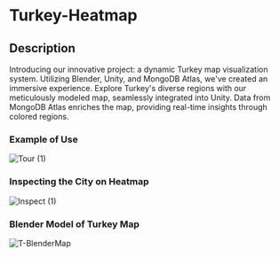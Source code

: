 # Turkey-Heatmap
## Description
Introducing our innovative project: a dynamic Turkey map visualization system. 
Utilizing Blender, Unity, and MongoDB Atlas, we've created an immersive experience. 
Explore Turkey's diverse regions with our meticulously modeled map, seamlessly integrated into Unity. 
Data from MongoDB Atlas enriches the map, providing real-time insights through colored regions.


### Example of Use

![Tour (1)](https://github.com/SeyitYilmaz/Turkey-Heatmap/assets/30367777/0aea1f27-6e8d-46cc-ae35-5f527706d523)





### Inspecting the City on Heatmap

![Inspect (1)](https://github.com/SeyitYilmaz/Turkey-Heatmap/assets/30367777/d7c1194c-8606-42a1-b659-828dc553c331)




### Blender Model of Turkey Map
![T-BlenderMap](https://github.com/SeyitYilmaz/Turkey-Heatmap/assets/30367777/8f7b17e7-571f-456f-be08-a8857b4c2f45)

